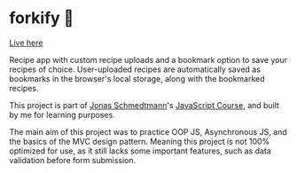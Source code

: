 # forkify 🍴

[Live here](https://forkify-tsm13.netlify.app/)

Recipe app with custom recipe uploads and a bookmark option to save your recipes of choice. User-uploaded recipes are automatically saved as bookmarks in the browser's local storage, along with the bookmarked recipes.

This project is part of [Jonas Schmedtmann](https://github.com/jonasschmedtmann)'s [JavaScript Course](https://www.udemy.com/course/the-complete-javascript-course/), and built by me for learning purposes.

The main aim of this project was to practice OOP JS, Asynchronous JS, and the basics of the MVC design pattern. Meaning this project is not 100% optimized for use, as it still lacks some important features, such as data validation before form submission.
